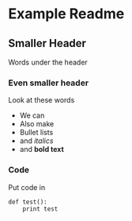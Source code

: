 # Example Readme
## Smaller Header
Words under the header

### Even smaller header
Look at these words
- We can
- Also make
- Bullet lists
- and *italics*
- and **bold text**

### Code
Put code in
```
def test():
	print test
```
